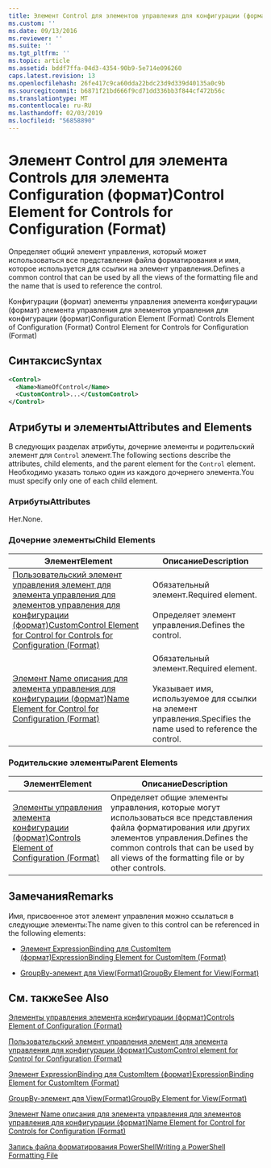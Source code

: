 ```yaml
---
title: Элемент Control для элементов управления для конфигурации (формат) | Документация Майкрософт
ms.custom: ''
ms.date: 09/13/2016
ms.reviewer: ''
ms.suite: ''
ms.tgt_pltfrm: ''
ms.topic: article
ms.assetid: bddf7ffa-04d3-4354-90b9-5e714e096260
caps.latest.revision: 13
ms.openlocfilehash: 26fe417c9ca60dda22bdc23d9d339d40135a0c9b
ms.sourcegitcommit: b6871f21bd666f9cd71dd336bb3f844cf472b56c
ms.translationtype: MT
ms.contentlocale: ru-RU
ms.lasthandoff: 02/03/2019
ms.locfileid: "56858890"
---
```

# <a name="control-element-for-controls-for-configuration-format"></a><span data-ttu-id="7ce4b-102">Элемент Control для элемента Controls для элемента Configuration (формат)</span><span class="sxs-lookup"><span data-stu-id="7ce4b-102">Control Element for Controls for Configuration (Format)</span></span>

<span data-ttu-id="7ce4b-103">Определяет общий элемент управления, который может использоваться все представления файла форматирования и имя, которое используется для ссылки на элемент управления.</span><span class="sxs-lookup"><span data-stu-id="7ce4b-103">Defines a common control that can be used by all the views of the formatting file and the name that is used to reference the control.</span></span>

<span data-ttu-id="7ce4b-104">Конфигурации (формат) элементы управления элемента конфигурации (формат) элемента управления для элементов управления для конфигурации (формат)</span><span class="sxs-lookup"><span data-stu-id="7ce4b-104">Configuration Element (Format) Controls Element of Configuration (Format) Control Element for Controls for Configuration (Format)</span></span>

## <a name="syntax"></a><span data-ttu-id="7ce4b-105">Синтаксис</span><span class="sxs-lookup"><span data-stu-id="7ce4b-105">Syntax</span></span>

```xml
<Control>
  <Name>NameOfControl</Name>
  <CustomControl>...</CustomControl>
</Control>
```

## <a name="attributes-and-elements"></a><span data-ttu-id="7ce4b-106">Атрибуты и элементы</span><span class="sxs-lookup"><span data-stu-id="7ce4b-106">Attributes and Elements</span></span>

<span data-ttu-id="7ce4b-107">В следующих разделах атрибуты, дочерние элементы и родительский элемент для `Control` элемент.</span><span class="sxs-lookup"><span data-stu-id="7ce4b-107">The following sections describe the attributes, child elements, and the parent element for the `Control` element.</span></span> <span data-ttu-id="7ce4b-108">Необходимо указать только один из каждого дочернего элемента.</span><span class="sxs-lookup"><span data-stu-id="7ce4b-108">You must specify only one of each child element.</span></span>

### <a name="attributes"></a><span data-ttu-id="7ce4b-109">Атрибуты</span><span class="sxs-lookup"><span data-stu-id="7ce4b-109">Attributes</span></span>

<span data-ttu-id="7ce4b-110">Нет.</span><span class="sxs-lookup"><span data-stu-id="7ce4b-110">None.</span></span>

### <a name="child-elements"></a><span data-ttu-id="7ce4b-111">Дочерние элементы</span><span class="sxs-lookup"><span data-stu-id="7ce4b-111">Child Elements</span></span>

|<span data-ttu-id="7ce4b-112">Элемент</span><span class="sxs-lookup"><span data-stu-id="7ce4b-112">Element</span></span>|<span data-ttu-id="7ce4b-113">Описание</span><span class="sxs-lookup"><span data-stu-id="7ce4b-113">Description</span></span>|
|-------------|-----------------|
|[<span data-ttu-id="7ce4b-114">Пользовательский элемент управления элемент для элемента управления для элементов управления для конфигурации (формат)</span><span class="sxs-lookup"><span data-stu-id="7ce4b-114">CustomControl Element for Control for Controls for Configuration (Format)</span></span>](./customcontrol-element-for-control-for-controls-for-configuration-format.md)|<span data-ttu-id="7ce4b-115">Обязательный элемент.</span><span class="sxs-lookup"><span data-stu-id="7ce4b-115">Required element.</span></span><br /><br /> <span data-ttu-id="7ce4b-116">Определяет элемент управления.</span><span class="sxs-lookup"><span data-stu-id="7ce4b-116">Defines the control.</span></span>|
|[<span data-ttu-id="7ce4b-117">Элемент Name описания для элемента управления для конфигурации (формат)</span><span class="sxs-lookup"><span data-stu-id="7ce4b-117">Name Element for Control for Configuration (Format)</span></span>](./name-element-for-control-for-controls-for-configuration-format.md)|<span data-ttu-id="7ce4b-118">Обязательный элемент.</span><span class="sxs-lookup"><span data-stu-id="7ce4b-118">Required element.</span></span><br /><br /> <span data-ttu-id="7ce4b-119">Указывает имя, используемое для ссылки на элемент управления.</span><span class="sxs-lookup"><span data-stu-id="7ce4b-119">Specifies the name used to reference the control.</span></span>|

### <a name="parent-elements"></a><span data-ttu-id="7ce4b-120">Родительские элементы</span><span class="sxs-lookup"><span data-stu-id="7ce4b-120">Parent Elements</span></span>

|<span data-ttu-id="7ce4b-121">Элемент</span><span class="sxs-lookup"><span data-stu-id="7ce4b-121">Element</span></span>|<span data-ttu-id="7ce4b-122">Описание</span><span class="sxs-lookup"><span data-stu-id="7ce4b-122">Description</span></span>|
|-------------|-----------------|
|[<span data-ttu-id="7ce4b-123">Элементы управления элемента конфигурации (формат)</span><span class="sxs-lookup"><span data-stu-id="7ce4b-123">Controls Element of Configuration (Format)</span></span>](./controls-element-for-configuration-format.md)|<span data-ttu-id="7ce4b-124">Определяет общие элементы управления, которые могут использоваться все представления файла форматирования или других элементов управления.</span><span class="sxs-lookup"><span data-stu-id="7ce4b-124">Defines the common controls that can be used by all views of the formatting file or by other controls.</span></span>|

## <a name="remarks"></a><span data-ttu-id="7ce4b-125">Замечания</span><span class="sxs-lookup"><span data-stu-id="7ce4b-125">Remarks</span></span>

<span data-ttu-id="7ce4b-126">Имя, присвоенное этот элемент управления можно ссылаться в следующие элементы:</span><span class="sxs-lookup"><span data-stu-id="7ce4b-126">The name given to this control can be referenced in the following elements:</span></span>

- [<span data-ttu-id="7ce4b-127">Элемент ExpressionBinding для CustomItem (формат)</span><span class="sxs-lookup"><span data-stu-id="7ce4b-127">ExpressionBinding Element for CustomItem (Format)</span></span>](./expressionbinding-element-for-customitem-for-controls-for-configuration-format.md)

- [<span data-ttu-id="7ce4b-128">GroupBy-элемент для View(Format)</span><span class="sxs-lookup"><span data-stu-id="7ce4b-128">GroupBy Element for View(Format)</span></span>](./groupby-element-for-view-format.md)

## <a name="see-also"></a><span data-ttu-id="7ce4b-129">См. также</span><span class="sxs-lookup"><span data-stu-id="7ce4b-129">See Also</span></span>

[<span data-ttu-id="7ce4b-130">Элементы управления элемента конфигурации (формат)</span><span class="sxs-lookup"><span data-stu-id="7ce4b-130">Controls Element of Configuration (Format)</span></span>](./controls-element-for-configuration-format.md)

[<span data-ttu-id="7ce4b-131">Пользовательский элемент управления элемент для элемента управления для конфигурации (формат)</span><span class="sxs-lookup"><span data-stu-id="7ce4b-131">CustomControl element for Control for Configuration (Format)</span></span>](./customcontrol-element-for-control-for-controls-for-configuration-format.md)

[<span data-ttu-id="7ce4b-132">Элемент ExpressionBinding для CustomItem (формат)</span><span class="sxs-lookup"><span data-stu-id="7ce4b-132">ExpressionBinding Element for CustomItem (Format)</span></span>](./expressionbinding-element-for-customitem-for-controls-for-configuration-format.md)

[<span data-ttu-id="7ce4b-133">GroupBy-элемент для View(Format)</span><span class="sxs-lookup"><span data-stu-id="7ce4b-133">GroupBy Element for View(Format)</span></span>](./groupby-element-for-view-format.md)

[<span data-ttu-id="7ce4b-134">Элемент Name описания для элемента управления для элементов управления для конфигурации (формат)</span><span class="sxs-lookup"><span data-stu-id="7ce4b-134">Name Element for Control for Controls for Configuration (Format)</span></span>](./name-element-for-control-for-controls-for-configuration-format.md)

[<span data-ttu-id="7ce4b-135">Запись файла форматирования PowerShell</span><span class="sxs-lookup"><span data-stu-id="7ce4b-135">Writing a PowerShell Formatting File</span></span>](./writing-a-powershell-formatting-file.md)

